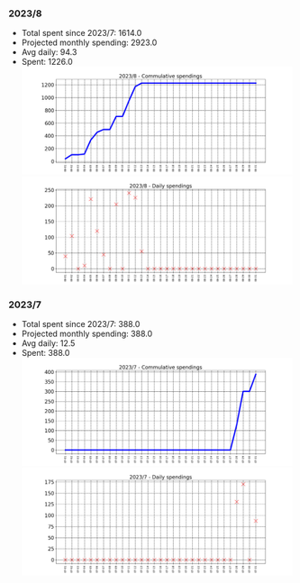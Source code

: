 ### 2023/8


- Total spent since 2023/7: 1614.0
- Projected monthly spending: 2923.0
- Avg daily: 94.3
- Spent: 1226.0
![graph_8_sum](graph_8_sum.png)
![graph_8_vals](graph_8_vals.png)
### 2023/7


- Total spent since 2023/7: 388.0
- Projected monthly spending: 388.0
- Avg daily: 12.5
- Spent: 388.0
![graph_7_sum](graph_7_sum.png)
![graph_7_vals](graph_7_vals.png)